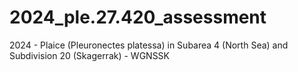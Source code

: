 # 2024_ple.27.420_assessment
2024 - Plaice (Pleuronectes platessa) in Subarea 4 (North Sea) and Subdivision 20 (Skagerrak) - WGNSSK
